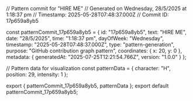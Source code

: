 // Pattern commit for "HIRE ME"
// Generated on Wednesday, 28/5/2025 at 1:18:37 pm
// Timestamp: 2025-05-28T07:48:37.000Z
// Commit ID: 17p659a8yb5

const patternCommit_17p659a8yb5 = {
  id: "17p659a8yb5",
  text: "HIRE ME",
  date: "28/5/2025",
  time: "1:18:37 pm",
  dayOfWeek: "Wednesday",
  timestamp: "2025-05-28T07:48:37.000Z",
  type: "pattern-generation",
  purpose: "GitHub contribution graph pattern",
  coordinates: {
    x: 20,
    y: 0
  },
  metadata: {
    generatedAt: "2025-07-25T12:21:54.766Z",
    version: "1.0.0"
  }
};

// Pattern data for visualization
const patternData = {
  character: "H",
  position: 29,
  intensity: 1
};

export { patternCommit_17p659a8yb5, patternData };
export default patternCommit_17p659a8yb5;
